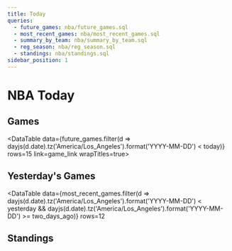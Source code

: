 ```yaml
---
title: Today
queries:
  - future_games: nba/future_games.sql
  - most_recent_games: nba/most_recent_games.sql
  - summary_by_team: nba/summary_by_team.sql
  - reg_season: nba/reg_season.sql
  - standings: nba/standings.sql
sidebar_position: 1
---
```



<script>
import dayjs from 'dayjs';
import timezone from 'dayjs/plugin/timezone';
import utc from 'dayjs/plugin/utc';

dayjs.extend(utc);
dayjs.extend(timezone);

let today = dayjs().tz('America/Los_Angeles').format('YYYY-MM-DD');
let yesterday = dayjs().tz('America/Los_Angeles').subtract(1, 'day').format('YYYY-MM-DD');
let two_days_ago = dayjs().tz('America/Los_Angeles').subtract(2, 'day').format('YYYY-MM-DD');
</script>

# NBA Today

## Games
<DataTable data={future_games.filter(d => dayjs(d.date).tz('America/Los_Angeles').format('YYYY-MM-DD') < today)} rows=15 link=game_link wrapTitles=true>
  <Column id=date/>
  <Column id=T title=" "/>
  <Column id=visitor/>
  <Column id=home/>
  <Column id=home_win_pct1 title="Win % (Home)"/>
  <Column id=american_odds align=right title="Odds (Home)"/>
  <Column id=implied_line_num1 title="Line (Home)"/>
  <Column id=predicted_score title="Score"/>
</DataTable>

## Yesterday's Games
<DataTable
    data={most_recent_games.filter(d => dayjs(d.date).tz('America/Los_Angeles').format('YYYY-MM-DD') < yesterday && dayjs(d.date).tz('America/Los_Angeles').format('YYYY-MM-DD') >= two_days_ago)}
    rows=12
>
  <Column id=date/>
  <Column id=T title=" "/>
  <Column id=visiting_team/>
  <Column id=" "/>
  <Column id=home_team/>
  <Column id=winning_team/>
  <Column id=score/>
</DataTable>

## Standings

<DataTable data={summary_by_team} link=team_link rows=5 search=true wrapTitles=true>
  <Column id=" " contentType=image height=25px/>
  <Column id=team/>
  <Column id=record/>
  <Column id=elo_rating/>
  <Column id=avg_wins title="Avg. Wins"/>
  <Column id=elo_vs_vegas_num1 contentType=delta title="Elo vs. Vegas"/>
  <Column id=make_playoffs_pct1 title="Make Playoffs (%)"/>
  <Column id=win_finals_pct1 title = "Make Finals (%)" />
</DataTable>
